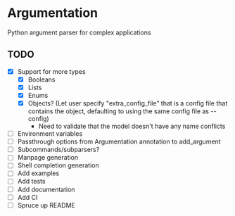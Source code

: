 # Argumentation

Python argument parser for complex applications

## TODO

- [x] Support for more types
    - [x] Booleans
    - [x] Lists
    - [x] Enums
    - [x] Objects? (Let user specify "extra_config_file" that is a config file that contains the object, defaulting to using the same config file as --config)
        - Need to validate that the model doesn't have any name conflicts
- [ ] Environment variables
- [ ] Passthrough options from Argumentation annotation to add_argument
- [ ] Subcommands/subparsers?
- [ ] Manpage generation
- [ ] Shell completion generation
- [ ] Add examples
- [ ] Add tests
- [ ] Add documentation
- [ ] Add CI
- [ ] Spruce up README
